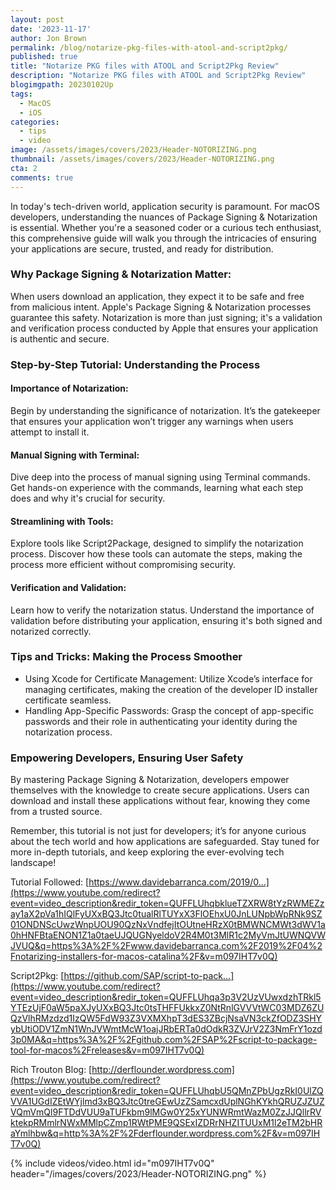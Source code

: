 ```yaml
---
layout: post
date: '2023-11-17'
author: Jon Brown
permalink: /blog/notarize-pkg-files-with-atool-and-script2pkg/
published: true
title: "Notarize PKG files with ATOOL and Script2Pkg Review"
description: "Notarize PKG files with ATOOL and Script2Pkg Review"
blogimgpath: 20230102Up
tags:
  - MacOS
  - iOS
categories:
  - tips
  - video
image: /assets/images/covers/2023/Header-NOTORIZING.png
thumbnail: /assets/images/covers/2023/Header-NOTORIZING.png
cta: 2
comments: true
---
```

In today's tech-driven world, application security is paramount. For macOS developers, understanding the nuances of Package Signing & Notarization is essential. Whether you're a seasoned coder or a curious tech enthusiast, this comprehensive guide will walk you through the intricacies of ensuring your applications are secure, trusted, and ready for distribution.

### Why Package Signing & Notarization Matter:
When users download an application, they expect it to be safe and free from malicious intent. Apple's Package Signing & Notarization processes guarantee this safety. Notarization is more than just signing; it's a validation and verification process conducted by Apple that ensures your application is authentic and secure.

### Step-by-Step Tutorial: Understanding the Process

#### Importance of Notarization:

Begin by understanding the significance of notarization. It’s the gatekeeper that ensures your application won’t trigger any warnings when users attempt to install it.

#### Manual Signing with Terminal:

Dive deep into the process of manual signing using Terminal commands. Get hands-on experience with the commands, learning what each step does and why it's crucial for security.

#### Streamlining with Tools:

Explore tools like Script2Package, designed to simplify the notarization process. Discover how these tools can automate the steps, making the process more efficient without compromising security.

#### Verification and Validation:

Learn how to verify the notarization status. Understand the importance of validation before distributing your application, ensuring it's both signed and notarized correctly.

### Tips and Tricks: Making the Process Smoother
- Using Xcode for Certificate Management: Utilize Xcode’s interface for managing certificates, making the creation of the developer ID installer certificate seamless.
- Handling App-Specific Passwords: Grasp the concept of app-specific passwords and their role in authenticating your identity during the notarization process.

### Empowering Developers, Ensuring User Safety
By mastering Package Signing & Notarization, developers empower themselves with the knowledge to create secure applications. Users can download and install these applications without fear, knowing they come from a trusted source.

Remember, this tutorial is not just for developers; it’s for anyone curious about the tech world and how applications are safeguarded. Stay tuned for more in-depth tutorials, and keep exploring the ever-evolving tech landscape!

Tutorial Followed: [https://www.davidebarranca.com/2019/0...](https://www.youtube.com/redirect?event=video_description&redir_token=QUFFLUhqbklueTZXRW8tYzRWMEZzay1aX2pVa1hIQlFyUXxBQ3Jtc0tualRlTUYxX3FlOEhxU0JnLUNpbWpRNk9SZ01ONDNScUwzWnpUOU90QzNxVndfejItOUtneHRzX0tBMWNCMWt3dWV1a0hHNFBtaENON1Z1a0taeUJQUGNyeldoV2R4M0t3MlR1c2MyVmJtUWNQVWJVUQ&q=https%3A%2F%2Fwww.davidebarranca.com%2F2019%2F04%2Fnotarizing-installers-for-macos-catalina%2F&v=m097IHT7v0Q)

Script2Pkg: [https://github.com/SAP/script-to-pack...](https://www.youtube.com/redirect?event=video_description&redir_token=QUFFLUhqa3p3V2UzVUwxdzhTRkl5YTEzUjF0aW5paXJyUXxBQ3Jtc0tsTHFFUkkxZ0NtRnlGVVVtWC03MDZ6ZUQzVlhRMzdzd1IzQW5FdW93Z3VXMXhpT3dES3ZBcjNsaVN3ckZfODZ3SHYybUtiODV1ZmN1WnJVWmtMcW1oajJRbERTa0dOdkR3ZVJrV2Z3NmFrY1ozd3p0MA&q=https%3A%2F%2Fgithub.com%2FSAP%2Fscript-to-package-tool-for-macos%2Freleases&v=m097IHT7v0Q)

Rich Trouton Blog: [http://derflounder.wordpress.com](https://www.youtube.com/redirect?event=video_description&redir_token=QUFFLUhqbU5QMnZPbUgzRkI0UlZQVVA1UGdIZEtWYjlmd3xBQ3Jtc0treGEwUzZSamcxdUplNGhKYkhQRUZJZUZVQmVmQl9FTDdVUU9aTUFkbm9lMGw0Y25xYUNWRmtWazM0ZzJJQllrRVktekpRMmlrNWxMMlpCZmp1RWtPME9QSExIZDRrNHZITUUxM1l2eTM2bHRaYmlhbw&q=http%3A%2F%2Fderflounder.wordpress.com%2F&v=m097IHT7v0Q)

{% include videos/video.html id="m097IHT7v0Q" header="/images/covers/2023/Header-NOTORIZING.png" %}

